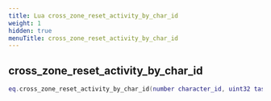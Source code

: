 ```yaml
---
title: Lua cross_zone_reset_activity_by_char_id
weight: 1
hidden: true
menuTitle: cross_zone_reset_activity_by_char_id
---
```

## cross_zone_reset_activity_by_char_id
```lua
eq.cross_zone_reset_activity_by_char_id(number character_id, uint32 task_id, number activity_id) -- void
```